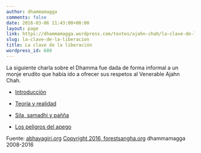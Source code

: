 ```yaml
---
author: dhammamagga
comments: false
date: 2016-03-06 11:43:00+00:00
layout: page
link: https://dhammamagga.wordpress.com/textos/ajahn-chah/la-clave-de-la-liberacion/
slug: la-clave-de-la-liberacion
title: La clave de la liberación
wordpress_id: 689
---
```


La siguiente charla sobre el Dhamma fue dada de forma informal a un monje erudito que había ido a ofrecer sus respetos al Venerable Ajahn Chah.



	
  * [Introducción](https://dhammamagga.wordpress.com/textos/ajahn-chah/la-clave-de-la-liberacion/la-clave-de-la-liberacion-introduccion/)

	
  * [Teoría y realidad](https://dhammamagga.wordpress.com/textos/ajahn-chah/la-clave-de-la-liberacion/la-clave-de-la-liberacion-teoria-y-realidad/)

	
  * [Sila, samadhi y pañña](https://dhammamagga.wordpress.com/textos/ajahn-chah/la-clave-de-la-liberacion/la-clave-de-la-liberacion-sila-samadhi-y-panna/)

	
  * [Los peligros del apego](https://dhammamagga.wordpress.com/textos/ajahn-chah/la-clave-de-la-liberacion/la-clave-de-la-liberacion-los-peligros-del-apego/)





Fuente: [abhayagiri.org](http://www.abhayagiri.org/)
[Copyright 2016, forestsangha.org](http://www.forestsangha.org/)
dhammamagga 2008-2016
